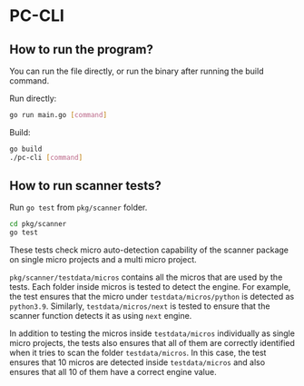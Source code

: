 # PC-CLI

## How to run the program?
You can run the file directly, or run the binary after running the build command.

Run directly:
```bash
go run main.go [command]
```
Build:
```bash
go build
./pc-cli [command]
```
## How to run scanner tests?

Run `go test` from `pkg/scanner` folder. 

```bash
cd pkg/scanner
go test
```

These tests check micro auto-detection capability of the scanner package on single micro projects and a multi micro project.

`pkg/scanner/testdata/micros` contains all the micros that are used by the tests. Each folder inside micros is tested to detect the engine. For example, the test ensures that the micro under `testdata/micros/python` is detected as `python3.9`. Similarly, `testdata/micros/next` is tested to ensure that the scanner function detects it as using `next` engine. 

In addition to testing the micros inside `testdata/micros` individually as single micro projects, the tests also ensures that all of them are correctly identified when it tries to scan the folder `testdata/micros`. In this case, the test ensures that 10 micros are detected inside `testdata/micros` and also ensures that all 10 of them have a correct engine value. 
